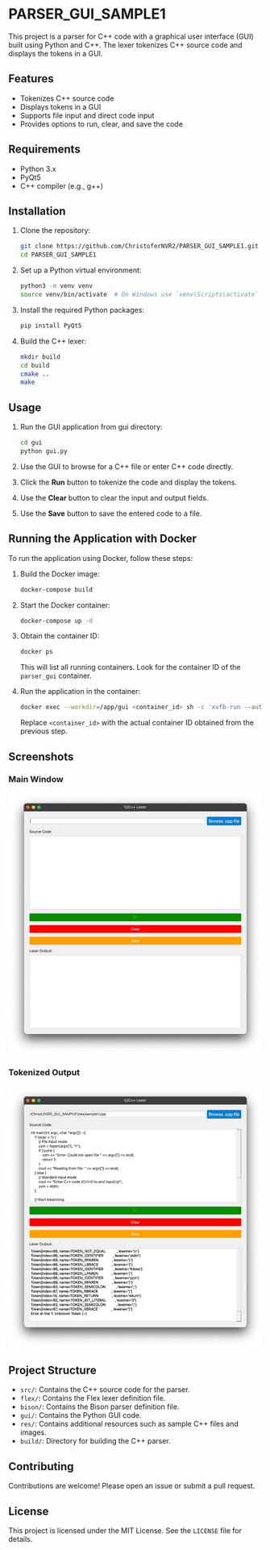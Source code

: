 # PARSER_GUI_SAMPLE1

This project is a parser for C++ code with a graphical user interface (GUI) built using Python and C++. The lexer tokenizes C++ source code and displays the tokens in a GUI.

## Features

- Tokenizes C++ source code
- Displays tokens in a GUI
- Supports file input and direct code input
- Provides options to run, clear, and save the code

## Requirements

- Python 3.x
- PyQt5
- C++ compiler (e.g., g++)

## Installation

1. Clone the repository:
    ```sh
    git clone https://github.com/ChristoferNVR2/PARSER_GUI_SAMPLE1.git
    cd PARSER_GUI_SAMPLE1
    ```

2. Set up a Python virtual environment:
    ```sh
    python3 -m venv venv
    source venv/bin/activate  # On Windows use `venv\Scripts\activate`
    ```

3. Install the required Python packages:
    ```sh
    pip install PyQt5
    ```

4. Build the C++ lexer:
    ```sh
    mkdir build
    cd build
    cmake ..
    make
    ```

## Usage

1. Run the GUI application from gui directory:  
    ```sh
    cd gui 
    python gui.py
    ```

2. Use the GUI to browse for a C++ file or enter C++ code directly.

3. Click the **Run** button to tokenize the code and display the tokens.

4. Use the **Clear** button to clear the input and output fields.

5. Use the **Save** button to save the entered code to a file.

## Running the Application with Docker

To run the application using Docker, follow these steps:

1. Build the Docker image:
    ```sh
    docker-compose build
    ```
   
2. Start the Docker container:
    ```sh
    docker-compose up -d
    ```
   
3. Obtain the container ID:
    ```sh
    docker ps
    ```
   This will list all running containers. Look for the container ID of the `parser_gui` container.

4. Run the application in the container:
    ```sh
    docker exec --workdir=/app/gui <container_id> sh -c 'xvfb-run --auto-servernum sh -c cd gui && python3 gui.py'
    ```
   Replace `<container_id>` with the actual container ID obtained from the previous step.

## Screenshots

### Main Window
![Main Window](images/main_window.png)

### Tokenized Output
![Tokenized Output](images/tokenized_output.png)

## Project Structure

- `src/`: Contains the C++ source code for the parser.
- `flex/`: Contains the Flex lexer definition file.
- `bison/`: Contains the Bison parser definition file.
- `gui/`: Contains the Python GUI code.
- `res/`: Contains additional resources such as sample C++ files and images.
- `build/`: Directory for building the C++ parser.

## Contributing

Contributions are welcome! Please open an issue or submit a pull request.

## License

This project is licensed under the MIT License. See the `LICENSE` file for details.